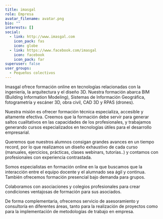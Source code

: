 ```yaml
---
title: imasgal
role: Empresa
avatar_filename: avatar.png
bio: ""
interests: []
social:
  - link: http://www.imasgal.com
    icon_pack: fas
    icon: globe
  - link: https://www.facebook.com/imasgal
    icon: facebook
    icon_pack: far
superuser: false
user_groups:
  - Pequeños colectivos
---
```


Imasgal ofrece formación online en tecnologías relacionadas con la ingeniería, la arquitectura y el diseño 3D. Nuestra formación abarca BIM (Building Information Modeling), Sistemas de Información Geográfica, fotogrametría y escáner 3D, obra civil, CAD 3D y RPAS (drones).

Nuestra misión es ofrecer formación técnica especializa, accesible y altamente efectiva. Creemos que la formación debe servir para generar saltos cualitativos en las capacidades de los profesionales, y trabajamos generando cursos especializados en tecnologías útiles para el desarrollo empresarial.

Queremos que nuestros alumnos consigan grandes avances en un tiempo record, por lo que realizamos un diseño exhaustivo de cada curso (manuales, ejercicios, prácticas, clases webinars, tutorías..) y contamos con profesionales con experiencia contrastada.

Somos especialistas en formación online en la que buscamos que la interacción entre el equipo docente y el alumnado sea ágil y continua. También ofrecemos formación presencial bajo demanda para grupos.

Colaboramos con asociaciones y colegios profesionales para crear condiciones ventajosas de formación para sus asociados.

De forma complementaria, ofrecemos servicio de asesoramiento y consultoría en diferentes áreas, tanto para la realización de proyectos como para la implementación de metodologías de trabajo en empresa.